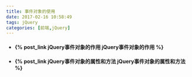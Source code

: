 ```yaml
---
title: 事件对象的使用
date: 2017-02-16 10:58:49
tags: jQuery
categories: [前端,jQuery]
---
```

- #### {% post_link jQuery事件对象的作用 jQuery事件对象的作用 %} 
- #### {% post_link jQuery事件对象的属性和方法 jQuery事件对象的属性和方法 %} 